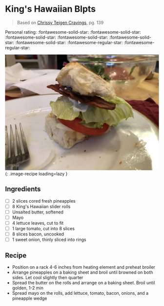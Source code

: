 <!-- Needs Manual Review -->

# King's Hawaiian Blpts

> Based on [Chrissy Teigen Cravings], pg. 139

  [Chrissy Teigen Cravings]: https://www.penguinrandomhouse.com/books/252973/cravings-by-chrissy-teigen-with-adeena-sussman/

<!-- {cts} rating=3; (User can specify rating on scale of 1-5) -->

Personal rating: :fontawesome-solid-star: :fontawesome-solid-star: :fontawesome-solid-star: :fontawesome-solid-star: :fontawesome-solid-star: :fontawesome-solid-star: :fontawesome-regular-star: :fontawesome-regular-star:

<!-- {cte} -->

<!-- {cts} name_image=kings_hawaiian_blpts.jpeg; (User can specify image name) -->

![kings_hawaiian_blpts.jpeg](./kings_hawaiian_blpts.jpeg){: .image-recipe loading=lazy }

<!-- {cte} -->

## Ingredients

* [ ] 2 slices cored fresh pineapples
* [ ] 8 King's Hawaiian slider rolls
* [ ] Unsalted butter, softened
* [ ] Mayo
* [ ] 4 lettuce leaves, cut to fit
* [ ] 1 large tomato, cut into 8 slices
* [ ] 8 slices bacon, uncooked
* [ ] 1 sweet onion, thinly sliced into rings

## Recipe

* Position on a rack 4-6 inches from heating element and preheat broiler
* Arrange pineapples on a baking sheet and broil until browned on both sides. Let cool slightly then quarter
* Spread the butter on the rolls and arrange on a baking sheet. Broil until golden, 1-2 min
* Spread mayo on the rolls, add lettuce, tomato, bacon, onions, and a pineapple wedge
